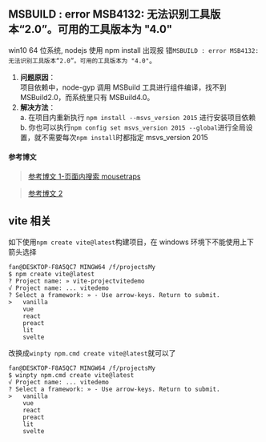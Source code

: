 ## MSBUILD : error MSB4132: 无法识别工具版本“2.0”。可用的工具版本为 "4.0"

win10 64 位系统, nodejs 使用 npm install 出现报
错`MSBUILD : error MSB4132: 无法识别工具版本“2.0”。可用的工具版本为 "4.0"`。

1. **问题原因**：  
   项目依赖中，node-gyp 调用 MSBuild 工具进行组件编译，找不到 MSBuild2.0，而系统里只有 MSBuild4.0。
2. **解决方法**：  
   a. 在项目内重新执行 `npm install --msvs_version 2015` 进行安装项目依赖  
   b. 你也可以执行`npm config set msvs_version 2015 --global`进行全局设置，就不需要每次`npm install`时都指定
   msvs_version 2015

#### 参考博文

> [参考博文 1-页面内搜索 mousetraps ](https://github.com/nodejs/node-gyp/issues/629)

> [参考博文 2](https://www.cnblogs.com/iTlijun/p/8193588.html)

## vite 相关

如下使用`npm create vite@latest`构建项目，在 windows 环境下不能使用上下箭头选择

```shell
fan@DESKTOP-F8A5QC7 MINGW64 /f/projectsMy
$ npm create vite@latest
? Project name: » vite-projectvitedemo
√ Project name: ... vitedemo
? Select a framework: » - Use arrow-keys. Return to submit.
>   vanilla
    vue
    react
    preact
    lit
    svelte

```

改换成`winpty npm.cmd create vite@latest`就可以了
```shell
fan@DESKTOP-F8A5QC7 MINGW64 /f/projectsMy
$ winpty npm.cmd create vite@latest
√ Project name: ... vitedemo
? Select a framework: » - Use arrow-keys. Return to submit.
>   vanilla
    vue
    react
    preact
    lit
    svelte

```